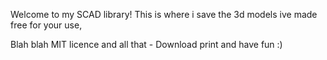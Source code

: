 Welcome to my SCAD library!
This is where i save the 3d models ive made free for your use,

Blah blah MIT licence and all that - Download print and have fun :) 